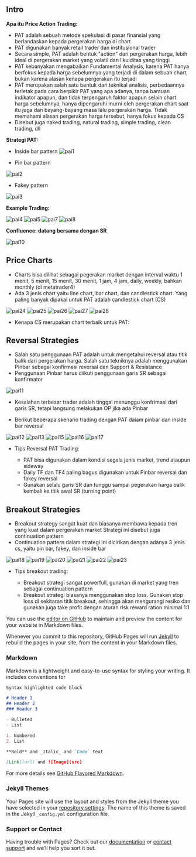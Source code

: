 ## Intro

**Apa itu Price Action Trading:**

* PAT adalah sebuah metode spekulasi di pasar finansial yang berlandaskan kepada pergerakan harga di chart
* PAT digunakan banyak retail trader dan institusional trader
* Secara simple, PAT adalah bentuk "action" dari pergerakan harga, lebih ideal di pergerakan market yang volatil dan likuiditas yang tinggi
* PAT kebanyakan mengabaikan Fundamental Analysis, karena PAT hanya berfokus kepada harga sebelumnya yang terjadi di dalam sebuah chart, bukan karena alasan kenapa pergerakan itu terjadi
* PAT merupakan salah satu bentuk dari teknikal analisis, perbedaannya terletak pada cara berpikir PAT yang apa adanya, tanpa bantuan indikator apapun, dan tidak terpengaruh faktor apapun selain chart harga sebelumnya, hanya dipengaruhi murni oleh pergerakan chart saat itu juga dan bayang-bayang masa lalu pergerakan harga. Tidak memahami alasan pergerakan harga tersebut, hanya fokus kepada CS
* Disebut juga naked trading, natural trading, simple trading, clean trading, dll


**Strategi PAT:**

* Inside bar pattern
![pai1](https://user-images.githubusercontent.com/27078712/88451727-46146200-ce83-11ea-9c36-47cf4c415e5b.PNG)

* Pin bar pattern

![pai2](https://user-images.githubusercontent.com/27078712/88451753-8542b300-ce83-11ea-851d-2218f9782274.PNG)


* Fakey pattern

![pai3](https://user-images.githubusercontent.com/27078712/88451775-c2a74080-ce83-11ea-8ba3-91b715a0e2de.PNG)



**Example Trading:**

![pai4](https://user-images.githubusercontent.com/27078712/88451913-ab1c8780-ce84-11ea-827d-4b4e6af24a27.PNG)
![pai5](https://user-images.githubusercontent.com/27078712/88451914-ac4db480-ce84-11ea-8d83-cad434322a19.PNG)
![pai7](https://user-images.githubusercontent.com/27078712/88451916-ace64b00-ce84-11ea-9178-b8246d434742.PNG)
![pai8](https://user-images.githubusercontent.com/27078712/88451918-ad7ee180-ce84-11ea-827e-84f492a972f3.PNG)



**Confluence: datang bersama dengan SR**

![pai10](https://user-images.githubusercontent.com/27078712/88452038-b7551480-ce85-11ea-8bdf-0e1c03511d94.PNG)


## Price Charts

* Charts bisa dilihat sebagai pegerakan market dengan interval waktu 1 menit, 5 menit, 15 menit, 30 menit, 1 jam, 4 jam, daily, weekly, bahkan monthly (di metatrader4)
* Ada 3 jenis chart yaitu line chart, bar chart, dan candlestick chart. Yang paling banyak dipakai untuk PAT adalah candlestick chart (CS)

![pai24](https://user-images.githubusercontent.com/27078712/88459429-b6d96f80-cebf-11ea-85ea-2a171356f5c0.PNG)
![pai25](https://user-images.githubusercontent.com/27078712/88459430-b8a33300-cebf-11ea-9485-3f0eb8a41b5c.PNG)
![pai26](https://user-images.githubusercontent.com/27078712/88459431-b93bc980-cebf-11ea-8469-6fd8bf6ab490.PNG)
![pai27](https://user-images.githubusercontent.com/27078712/88459432-b9d46000-cebf-11ea-889c-e09e7ca16f1b.PNG)
![pai28](https://user-images.githubusercontent.com/27078712/88459434-bb058d00-cebf-11ea-8605-1fc40078fcf7.PNG)



* Kenapa CS merupakan chart terbaik untuk PAT:








## Reversal Strategies

* Salah satu penggunaan PAT adalah untuk mengetahui reversal atau titik balik dari pergerakan harga. Salah satu tekniknya adalah menggunakan Pinbar sebagai konfirmasi reversal dan Support & Resistance
* Penggunaan Pinbar harus diikuti penggunaan garis SR sebagai konfirmator

![pai11](https://user-images.githubusercontent.com/27078712/88457666-7b847400-ceb2-11ea-9719-5f78798bfc22.PNG)


* Kesalahan terbesar trader adalah tinggal menunggu konfrimasi dari garis SR, tetapi langsung melakukan OP jika ada Pinbar

* Berikut beberapa skenario trading dengan PAT dalam pinbar dan inside bar reversal

![pai12](https://user-images.githubusercontent.com/27078712/88457770-6b20c900-ceb3-11ea-8748-891a305b26f6.PNG)
![pai13](https://user-images.githubusercontent.com/27078712/88457771-6c51f600-ceb3-11ea-8ff7-c4c3d67a6015.PNG)
![pai15](https://user-images.githubusercontent.com/27078712/88457772-6cea8c80-ceb3-11ea-82ae-fb92e5ead4c9.PNG)
![pai16](https://user-images.githubusercontent.com/27078712/88457774-6d832300-ceb3-11ea-8cb0-90a1d75a6ded.PNG)
![pai17](https://user-images.githubusercontent.com/27078712/88457775-6d832300-ceb3-11ea-9e30-9f8f6321cfc3.PNG)



* Tips Reversal PAT Trading:

    * PAT bisa digunakan dalam kondisi segala jenis market, trend ataupun sideway
    * Daily TF dan TF4 paling bagus digunakan untuk Pinbar reversal dan fakey reversal
    * Gunakan selalu garis SR dan tunggu sampai pegerakan harga balik kembali ke titik awal SR (turning point)



## Breakout Strategies

* Breakout strategy sangat kuat dan biasanya membawa kepada tren yang kuat dalam pergerakan market
Strategi ini disebut juga continuation pattern
* Continuation pattern dalam strategi ini dicirikan dengan adanya 3 jenis cs, yaitu pin bar, fakey, dan inside bar

![pai18](https://user-images.githubusercontent.com/27078712/88458702-1fbde900-ceba-11ea-8c5c-e5b223d13877.PNG)
![pai19](https://user-images.githubusercontent.com/27078712/88458706-22204300-ceba-11ea-8344-8ba9ddcaf6ba.PNG)
![pai20](https://user-images.githubusercontent.com/27078712/88458708-22b8d980-ceba-11ea-80ea-978c350f0f71.PNG)
![pai21](https://user-images.githubusercontent.com/27078712/88458711-23ea0680-ceba-11ea-944e-14074c628f22.PNG)
![pai22](https://user-images.githubusercontent.com/27078712/88458714-251b3380-ceba-11ea-8448-ac48df81198d.PNG)
![pai23](https://user-images.githubusercontent.com/27078712/88458715-25b3ca00-ceba-11ea-9e64-240ab141be54.PNG)


* Tips breakout trading:

     * Breakout strategi sangat powerfull, gunakan di market yang tren sebagai continuation pattern
     * Breakout strategi biasanya menggunakan stop loss. Gunakan stop loss di sekitaran titik breakout, sehingga akan mengurangi resiko dan gunakan juga take profit dengan aturan risk reward ration minimal 1:1
     







You can use the [editor on GitHub](https://github.com/itsmecevi/price-action-intro/edit/master/README.md) to maintain and preview the content for your website in Markdown files.

Whenever you commit to this repository, GitHub Pages will run [Jekyll](https://jekyllrb.com/) to rebuild the pages in your site, from the content in your Markdown files.

### Markdown

Markdown is a lightweight and easy-to-use syntax for styling your writing. It includes conventions for

```markdown
Syntax highlighted code block

# Header 1
## Header 2
### Header 3

- Bulleted
- List

1. Numbered
2. List

**Bold** and _Italic_ and `Code` text

[Link](url) and ![Image](src)
```

For more details see [GitHub Flavored Markdown](https://guides.github.com/features/mastering-markdown/).

### Jekyll Themes

Your Pages site will use the layout and styles from the Jekyll theme you have selected in your [repository settings](https://github.com/itsmecevi/price-action-intro/settings). The name of this theme is saved in the Jekyll `_config.yml` configuration file.

### Support or Contact

Having trouble with Pages? Check out our [documentation](https://help.github.com/categories/github-pages-basics/) or [contact support](https://github.com/contact) and we’ll help you sort it out.
